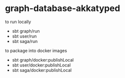 # graph-database-akkatyped

to run locally
- sbt graph/run
- sbt user/run
- sbt saga/run

to package into docker images
- sbt graph/docker:publishLocal
- sbt user/docker:publishLocal
- sbt saga/docker:publishLocal
